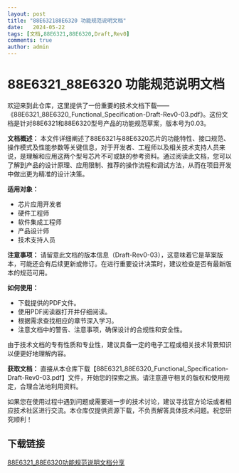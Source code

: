 ```yaml
---
layout: post
title: "88E632188E6320 功能规范说明文档"
date:   2024-05-22
tags: [文档,88E6321,88E6320,Draft,Rev0]
comments: true
author: admin
---
```

# 88E6321_88E6320 功能规范说明文档

欢迎来到此仓库，这里提供了一份重要的技术文档下载——《88E6321_88E6320_Functional_Specification-Draft-Rev0-03.pdf》。这份文档是针对88E6321和88E6320型号产品的功能规范草案，版本号为0.03。

**文档概述：**
本文件详细阐述了88E6321与88E6320芯片的功能特性、接口规范、操作模式及性能参数等关键信息，对于开发者、工程师以及相关技术支持人员来说，是理解和应用这两个型号芯片不可或缺的参考资料。通过阅读此文档，您可以了解到产品的设计原理、应用限制、推荐的操作流程和调试方法，从而在项目开发中做出更为精准的设计决策。

**适用对象：**
- 芯片应用开发者
- 硬件工程师
- 软件集成工程师
- 产品设计师
- 技术支持人员

**注意事项：**
请留意此文档的版本信息（Draft-Rev0-03），这意味着它是草案版本，可能还会有后续更新或修订。在进行重要设计决策时，建议检查是否有最新版本的规范可用。

**如何使用：**
- 下载提供的PDF文件。
- 使用PDF阅读器打开并仔细阅读。
- 根据需求查找相应的章节深入学习。
- 注意文档中的警告、注意事项，确保设计的合规性和安全性。

由于技术文档的专有性质和专业性，建议具备一定的电子工程或相关技术背景知识以便更好地理解内容。

**获取文档：**
直接从本仓库下载【88E6321_88E6320_Functional_Specification-Draft-Rev0-03.pdf】文件，开始您的探索之旅。请注意遵守相关的版权和使用规定，合理合法地利用资料。

如果您在使用过程中遇到问题或需要进一步的技术讨论，建议寻找官方论坛或者相应技术社区进行交流。本仓库仅提供资源下载，不负责解答具体技术问题。祝您研究顺利！

## 下载链接

[88E6321_88E6320功能规范说明文档分享](https://pan.quark.cn/s/8c5919869fc4)
